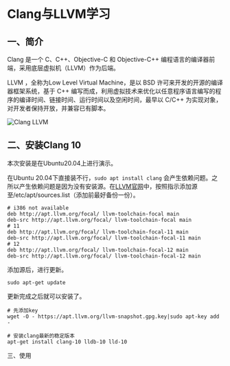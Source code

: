 # Clang与LLVM学习

## 一、简介

Clang 是一个 C、C++、Objective-C 和 Objective-C++ 编程语言的编译器前端，采用底层虚拟机（LLVM）作为后端。

LLVM ，全称为Low Level Virtual Machine，是以 BSD 许可来开发的开源的编译器框架系统，基于 C++ 编写而成，利用虚拟技术来优化以任意程序语言编写的程序的编译时间、链接时间、运行时间以及空闲时间，最早以 C/C++ 为实现对象，对开发者保持开放，并兼容已有脚本。

![Clang LLVM](C:\Users\ADMIN\Desktop\Clang与LLVM学习.assets\Clang-LLVM.jpg)

## 二、安装Clang 10

本次安装是在Ubuntu20.04上进行演示。

在Ubuntu 20.04下直接装不行，`sudo apt install clang` 会产生依赖问题。之所以产生依赖问题是因为没有安装源。在[LLVM官网](https://apt.llvm.org/)中，按照指示添加源至/etc/apt/sources.list（添加前最好备份一份）。

```shell
# i386 not available
deb http://apt.llvm.org/focal/ llvm-toolchain-focal main
deb-src http://apt.llvm.org/focal/ llvm-toolchain-focal main
# 11
deb http://apt.llvm.org/focal/ llvm-toolchain-focal-11 main
deb-src http://apt.llvm.org/focal/ llvm-toolchain-focal-11 main
# 12
deb http://apt.llvm.org/focal/ llvm-toolchain-focal-12 main
deb-src http://apt.llvm.org/focal/ llvm-toolchain-focal-12 main
```

添加源后，进行更新。

```shell
sudo apt-get update
```

更新完成之后就可以安装了。

```shell
# 先添加key
wget -O - https://apt.llvm.org/llvm-snapshot.gpg.key|sudo apt-key add -

# 安装clang最新的稳定版本
apt-get install clang-10 lldb-10 lld-10
```

三、使用

